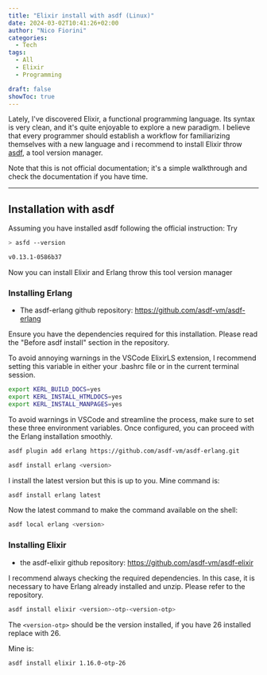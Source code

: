 ```yaml
---
title: "Elixir install with asdf (Linux)"
date: 2024-03-02T10:41:26+02:00
author: "Nico Fiorini"
categories: 
  - Tech 
tags: 
  - All
  - Elixir 
  - Programming 

draft: false
showToc: true
---
```


Lately, I've discovered Elixir, a functional programming language. Its syntax is very clean, and it's quite enjoyable to explore a new paradigm. I believe that every programmer should establish a workflow for familiarizing themselves with a new language and i recommend to install Elixir throw [asdf](https://asdf-vm.com/), a tool version manager.

Note that this is not official documentation; it's a simple walkthrough and check the documentation if you have time.

---

## Installation with asdf

Assuming you have installed asdf following the official instruction:
Try

``` bash
> asfd --version

v0.13.1-0586b37
```

Now you can install Elixir and Erlang throw this tool version manager

### Installing Erlang

- The asdf-erlang github repository: https://github.com/asdf-vm/asdf-erlang

Ensure you have the dependencies required for this installation. Please read the "Before asdf install" section in the repository.

To avoid annoying warnings in the VSCode ElixirLS extension, I recommend setting this variable in either your .bashrc file or in the current terminal session.

``` bash
export KERL_BUILD_DOCS=yes
export KERL_INSTALL_HTMLDOCS=yes
export KERL_INSTALL_MANPAGES=yes
```

To avoid warnings in VSCode and streamline the process, make sure to set these three environment variables. Once configured, you can proceed with the Erlang installation smoothly.

``` bash
asdf plugin add erlang https://github.com/asdf-vm/asdf-erlang.git
```

``` bash
asdf install erlang <version>
```

I install the latest version but this is up to you.
Mine command is:

```bash
asdf install erlang latest
```

Now the latest command to make the command available on the shell: 

```bash
asdf local erlang <version>
```

### Installing Elixir

- the asdf-elixir github repository: https://github.com/asdf-vm/asdf-elixir

I recommend always checking the required dependencies. In this case, it is necessary to have Erlang already installed and unzip. Please refer to the repository.

```bash
asdf install elixir <version>-otp-<version-otp>
```

The `<version-otp>` should be the version installed, if you have 26 installed replace with 26.

Mine is:

```bash
asdf install elixir 1.16.0-otp-26
```

